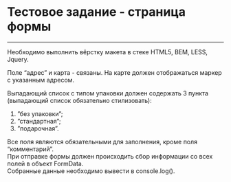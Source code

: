 # Тестовое задание - страница формы 

---

Необходимо выполнить вёрстку макета в стеке HTML5, BEM, LESS, Jquery.

Поле “адрес” и карта - связаны. На карте должен отображаться маркер с указанным адресом.   

Выпадающий список с типом упаковки должен содержать 3 пункта (выпадающий список обязательно
стилизовать):  
1. ”без упаковки”;  
2. ”стандартная”;  
3. ”подарочная”.  

Все поля являются обязательными для заполнения, кроме поля “комментарий”.  
При отправке формы должен происходить сбор информации со всех полей в объект FormData.  
Собранные данные необходимо вывести в console.log().

